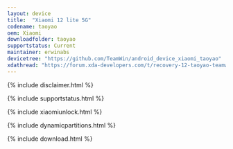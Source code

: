 ```yaml
---
layout: device
title:  "Xiaomi 12 lite 5G"
codename: taoyao
oem: Xiaomi
downloadfolder: taoyao
supportstatus: Current
maintainer: erwinabs
devicetree: "https://github.com/TeamWin/android_device_xiaomi_taoyao"
xdathread: "https://forum.xda-developers.com/t/recovery-12-taoyao-teamwin-recovery-project-for-xiaomi-12-lite.4520817/"
---
```


{% include disclaimer.html %}

{% include supportstatus.html %}

{% include xiaomiunlock.html %}

{% include dynamicpartitions.html %}

{% include download.html %}
